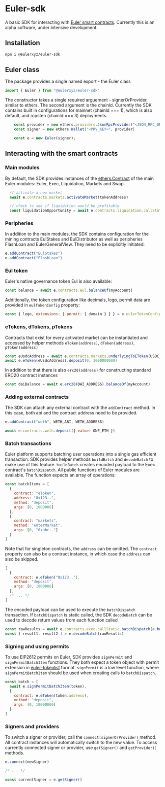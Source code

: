 # Euler-sdk

A basic SDK for interacting with [Euler smart contracts](https://github.com/euler-xyz/euler-contracts).
Currently this is an alpha software, under intensive development.

## Installation
```bash
npm i @eulerxyz/euler-sdk
```

## Euler class
The package provides a single named export - the Euler class
```js
import { Euler } from "@eulerxyz/euler-sdk"
```

The constructor takes a single required arguement - signerOrProvider, similar to ethers. The second argument is the chainId. Currently the SDK contains built in configurations for mainnet (chainId === 1), which is also default, and ropsten (chainId === 3) deployments.

```js
    const provider = new ethers.providers.JsonRpcProvider("<JSON_RPC_URL>")
    const signer = new ethers.Wallet("<PRV_KEY>", provider)

    const e = new Euler(signer);
```

## Interacting with the smart contracts

### Main modules
By default, the SDK provides instances of the [ethers.Contract](https://docs.ethers.io/v5/api/contract/contract/) of the main Euler modules: Euler, Exec, Liquidation, Markets and Swap.

```js
  // activate a new market
  await e.contracts.markets.activateMarket(tokenAddress)

  // check to see if liquidation would be profitable
  const liquidationOpportunity = await e.contracts.liquidation.callStatic.checkLiquidation(liquidator, violator, underlying, collateral)
```

### Peripheries

In addition to the main modules, the SDK contains configuration for the mining contracts EulStakes and EulDistributor as well as peripheries FlashLoan and EulerGeneralView. They need to be explicitly initiated:

```js
e.addContract("EulStakes")
e.addContract("FlashLoan")
```

### Eul token

Euler's native governance token Eul is also available:

```js
const balance = await e.contracts.eul.balanceOf(myAccount)
```

Additionally, the token configuration like decimals, logo, permit data are provided in `eulTokenConfig` property:

```js
const { logo, extensions: { permit: { domain } } } = e.eulerTokenConfig
```

### eTokens, dTokens, pTokens
Contracts that exist for every activated market can be instantiated and accessed by helper methods `eToken(address)`, `dToken(address)`, `pToken(address)`

```js
const eUsdcAddress = await e.contracts.markets.underlyingToEToken(USDC_ADDRESS)
await e.eToken(eUsdcAddress).deposit(0, 1000000000)
```

In addition to that there is also `erc20(address)` for constructing standard ERC20 contract instances
```js
const daiBalance = await e.erc20(DAI_ADDRESS).balanceOf(myAccount)
```

### Adding external contracts

The SDK can attach any external contract with the `addContract` method. In this case, both abi and the contract address need to be provided.

```js
e.addContract("weth", WETH_ABI, WETH_ADDRESS)

await e.contracts.weth.deposit({ value: ONE_ETH })
```

### Batch transactions

Euler platform supports batching user operations into a single gas efficient transaction. SDK provides helper methods `buildBatch` and `decodeBatch` to make use of this feature.
`buildBatch` creates encoded payload to the Exec contract's `batchDispatch`. All public functions of Euler modules are available. The function expects an array of operations:
```js
const batchItems = [
  {
    contract: "eToken",
    address: "0x123..",
    method: "deposit",
    args: [0, 1000000]
  },
  {
    contract: "markets",
    method: "enterMarket",
    args: [0, "0xabc.."]
  }
]
```
Note that for singleton contracts, the `address` can be omitted. The `contract` property can also be a contract instance, in which case the `address` can also be skipped.
```js
[
  {
    contract: e.eToken("0x123.."),
    method: "deposit",
    args: [0, 1000000]
  },
  /* ... */
]
```

The encoded payload can be used to execute the `batchDispatch` transaction. If `batchDispatch` is static called, the SDK `decodeBatch` can be used to decode return values from each function called
```js
const rawResults = await e.contracts.exec.callStatic.batchDispatch(e.buildBatch(batchItems), [])
const [ result1, result2 ] = e.decodeBatch(rawResults)
```

### Signing and using permits

To use EIP2612 permits on Euler, SDK provides `signPermit` and `signPermitBatchItem` functions. They both expect a token object with permit extension in [euler-tokenlist](https://github.com/euler-xyz/euler-tokenlist) format. `signPermit` is a low level function, where `signPermitBatchItem` should be used when creating calls to `batchDispatch`.

```js
const batch = [
  await e.signPermitBatchItem(token),
  {
    contract: e.eToken(token.address),
    method: "deposit",
    args: [0, 10000000]
  }
]
```

### Signers and providers

To switch a signer or provider, call the `connect(signerOrProvider)` method. All contract instances will automatically switch to the new value.
To access currently connected signer or provider, use `getSigner()` and `getProvider()` methods.

```js
e.connect(newSigner)

/* ... */

const currentSigner = e.getSigner()
```
